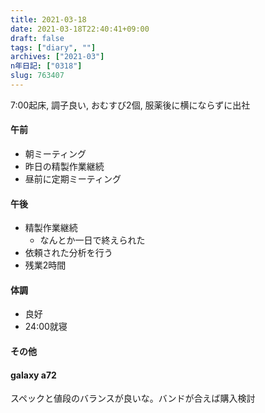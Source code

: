 ```yaml
---
title: 2021-03-18
date: 2021-03-18T22:40:41+09:00
draft: false
tags: ["diary", ""]
archives: ["2021-03"]
n年日記: ["0318"]
slug: 763407
---
```

7:00起床, 調子良い, おむすび2個, 服薬後に横にならずに出社
#### 午前
- 朝ミーティング
- 昨日の精製作業継続
- 昼前に定期ミーティング
#### 午後
- 精製作業継続
  - なんとか一日で終えられた
- 依頼された分析を行う
- 残業2時間
#### 体調
- 良好
- 24:00就寝
#### その他
#### galaxy a72
スペックと値段のバランスが良いな。バンドが合えば購入検討